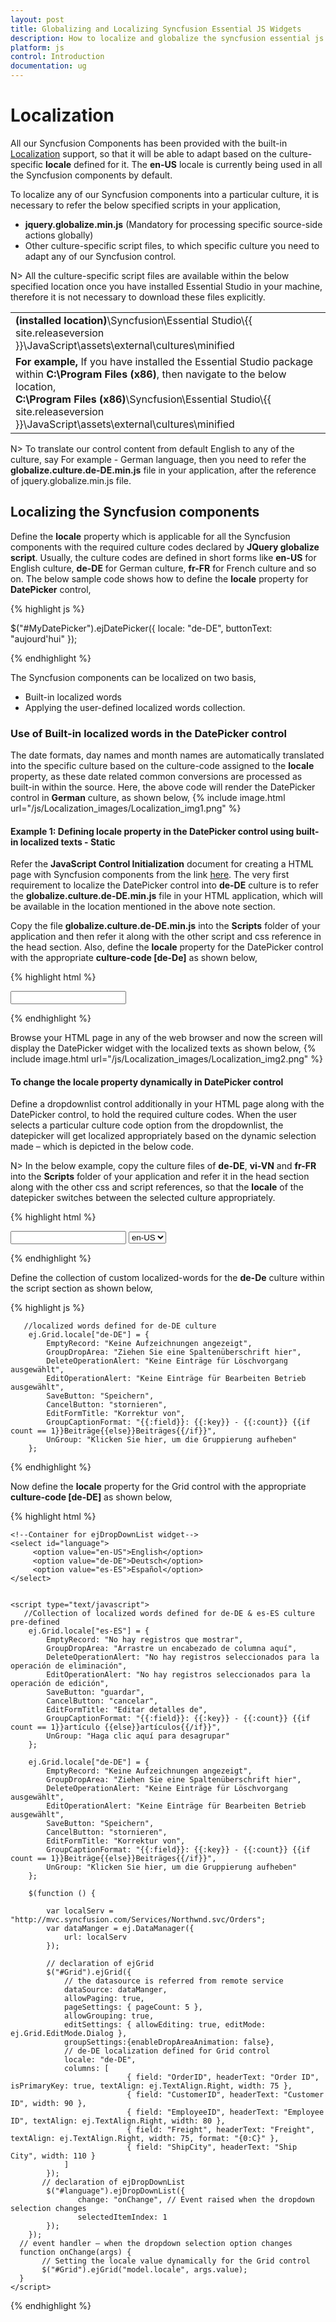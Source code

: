 ```yaml
---
layout: post
title: Globalizing and Localizing Syncfusion Essential JS Widgets
description: How to localize and globalize the syncfusion essential js widgets during application loading or dynamically.
platform: js
control: Introduction
documentation: ug
---
```


# Localization

All our Syncfusion Components has been provided with the built-in [Localization](https://msdn.microsoft.com/en-us/library/5839we2z%28v=vs.110%29.aspx) support, so that it will be able to adapt based on the culture-specific **locale** defined for it. The **en-US** locale is currently being used in all the Syncfusion components by default. 

To localize any of our Syncfusion components into a particular culture, it is necessary to refer the below specified scripts in your application,

* **jquery.globalize.min.js** (Mandatory for processing specific source-side actions globally)
* Other culture-specific script files, to which specific culture you need to adapt any of our Syncfusion control.


N>   All the culture-specific script files are available within the below specified location once you have installed Essential Studio in your machine, therefore it is not necessary to download these files explicitly.

<table>
<tr>
<td>
<b>(installed location)</b>\Syncfusion\Essential Studio\{{ site.releaseversion }}\JavaScript\assets\external\cultures\minified
</td>
</tr>
<tr>
<td>
<b>For example,</b> If you have installed the Essential Studio package within <b>C:\Program Files (x86)</b>, then navigate to the below location,
<br/>
<b>C:\Program Files (x86)</b>\Syncfusion\Essential Studio\{{ site.releaseversion }}\JavaScript\assets\external\cultures\minified
</td>
</tr>
</table>

N>   To translate our control content from default English to any of the culture, say For example - German language, then you need to refer the **globalize.culture.de-DE.min.js** file in your application, after the reference of jquery.globalize.min.js file. 


## Localizing the Syncfusion components 

Define the **locale** property which is applicable for all the Syncfusion components with the required culture codes declared by **JQuery globalize script**. Usually, the culture codes are defined in short forms like **en-US** for English culture, **de-DE** for German culture, **fr-FR** for French culture and so on. The below sample code shows how to define the **locale** property for **DatePicker** control,

{% highlight js %}

$("#MyDatePicker").ejDatePicker({
     locale: "de-DE",
     buttonText: "aujourd'hui"
});   

{% endhighlight %}

The Syncfusion components can be localized on two basis,

* Built-in localized words
* Applying the user-defined localized words collection.

### Use of Built-in localized words in the DatePicker control

The date formats, day names and month names are automatically translated into the specific culture based on the culture-code assigned to the **locale** property, as these date related common conversions are processed as built-in within the source. Here, the above code will render the DatePicker control in **German** culture, as shown below,
{% include image.html url="/js/Localization_images/Localization_img1.png" %}

#### Example 1: Defining locale property in the DatePicker control using built-in localized texts - Static

Refer the **JavaScript Control Initialization** document for creating a HTML page with Syncfusion components from the link [here](/js/control-initialization). The very first requirement to localize the DatePicker control into **de-DE** culture is to refer the **globalize.culture.de-DE.min.js** file in your HTML application, which will be available in the location mentioned in the above note section.

Copy the file **globalize.culture.de-DE.min.js** into the **Scripts** folder of your application and then refer it along with the other script and css reference in the head section. Also, define the **locale** property for the DatePicker control with the appropriate **culture-code [de-De]** as shown below,

{% highlight html %}

<!DOCTYPE html>
<html xmlns="http://www.w3.org/1999/xhtml">
<head>
    <title>My first HTML page</title>
    <link href="Content/ej/web/default-theme/ej.web.all.min.css" rel="stylesheet" />
    <script src="Scripts/jquery-1.10.2.min.js"></script>
    <script src="Scripts/jquery.easing.1.3.min.js"></script>
    <script src="Scripts/jquery.globalize.min.js"></script>
    <script src="Scripts/globalize.culture.de-DE.min.js"></script>
    <script src="Scripts/jsrender.min.js"></script>
    <script src="Scripts/ej/ej.web.all.min.js"></script>
</head>
<body> 
    <!--Container for ejDatePicker widget-->
    <input id="startDate" type="text" /> 
    <script type="text/javascript">
        $(function () {
            // declaration of ejDatePicker
            $("#startDate").ejDatePicker({
                locale: "de-DE",
                buttonText: "heute"
            });
        });
    </script>
</body>
</html>    

{% endhighlight %}

Browse your HTML page in any of the web browser and now the screen will display the DatePicker widget with the localized texts as shown below,
{% include image.html url="/js/Localization_images/Localization_img2.png" %}

#### To change the locale property dynamically in DatePicker control

Define a dropdownlist control additionally in your HTML page along with the DatePicker control, to hold the required culture codes. When the user selects a particular culture code option from the dropdownlist, the datepicker will get localized appropriately based on the dynamic selection made – which is depicted in the below code.

N>   In the below example, copy the culture files of **de-DE**, **vi-VN** and **fr-FR** into the **Scripts** folder of your application and refer it in the head section along with the other css and script references, so that the **locale** of the datepicker switches between the selected culture appropriately.


{% highlight html %}

   <!DOCTYPE html>
<html xmlns="http://www.w3.org/1999/xhtml">
<head>
    <title>My first HTML page</title>
    <!-- CSS and Script reference section -->
    <link href="Content/ej/web/default-theme/ej.web.all.min.css" rel="stylesheet" />
    <script src="Scripts/jquery-1.10.2.min.js"></script>
    <script src="Scripts/jquery.easing.1.3.min.js"></script>
    <script src="Scripts/jquery.globalize.min.js"></script>
    <script src="Scripts/globalize.culture.de-DE.min.js"></script>
    <script src="Scripts/globalize.culture.vi-VN.min.js"></script>
    <script src="Scripts/globalize.culture.fr-FR.min.js"></script>
    <script src="Scripts/jsrender.min.js"></script>
    <script src="Scripts/ej/ej.web.all.min.js"></script>
</head>
<body> 
    <!--Container for ejDatePicker widget-->
    <input id="startDate" type="text" /> 
    <!--Container for ejDropdown widget-->
    <select id="culture" class="e-ddl">
         <option>en-US</option>
         <option>vi-VN</option>
         <option>fr-FR</option>
     </select>
     <script type="text/javascript">
        $(function () {
            // declaration of ejDatePicker
            $("#startDate").ejDatePicker({
                locale: "de-DE",
                buttonText: "heute"
            });

            // declaration of ejDropDownList
            $("#culture").ejDropDownList({ 
                change: "onChange", // Event raised when the dropdown selection changes
                selectedItemIndex: 2 
            });
         });

        // event handler – when the dropdown selection option changes
        function onChange(args) {

            var datebject = $("#startDate").data("ejDatePicker");
            // localizable text
            if (args.value == "vi-VN") {
                datebject.option({ buttonText: "Hôm nay" });
            }
            else if (args.value == "fr-FR") {
                datebject.option({ buttonText: "aujourd'hui" });
            }
            else {
                datebject.option({ buttonText: "Today" });
            }

            // Setting the locale value dynamically for the datePicker
            datebject.setModel({ locale: args.value });
        }
     </script>
</body>
</html>  

{% endhighlight %}

### Applying the user-defined localized words collection in Grid control

There are other Syncfusion components like Grid, Gantt, FileExplorer and Schedule which defines a collection of custom localized-text for each culture. In order to apply those localized label collection appropriately for each custom-texts, we need to define separately a collection of culture based translated words for each culture as shown below,

N>   Based on the components and specific-culture names used in the application, we can define the localized words for it using the below syntax within the script section,   
N>               **ej.ComponentName.locale[Culture-Code] = { … };**

N>   For example, to define the localized words for the grid control in fr-FR culture, it can be done as follows,   
N>               **ej.Grid.locale["fr-FR"] = { … };**


#### Example 2: Defining locale property in the Grid control using collection of localized text

Refer the same steps mentioned in the previous example – as it is applicable for this grid sample too, where only the control initialization needs to be done for grid control as shown below,

{% highlight html %}

<!DOCTYPE html>
<html xmlns="http://www.w3.org/1999/xhtml">
<head>
    <title>My first HTML page</title>
    <link href="Content/ej/web/default-theme/ej.web.all.min.css" rel="stylesheet" />
    <script src="Scripts/jquery-1.10.2.min.js"></script>
    <script src="Scripts/jquery.easing.1.3.min.js"></script>
    <script src="Scripts/jquery.globalize.min.js"></script>
    <script src="Scripts/globalize.culture.de-DE.min.js"></script>
    <script src="Scripts/jsrender.min.js"></script>
    <script src="Scripts/ej/ej.web.all.min.js"></script>
</head>
<body> 
    <!--Container for ejGrid widget-->
    <div id="Grid"></div>
    <script type="text/javascript">
        $(function () {
            // declaration of ejGrid
            $("#Grid").ejGrid();
        });
    </script>
</body>
</html>   

{% endhighlight %}

Define the collection of custom localized-words for the **de-De** culture within the script section as shown below,

{% highlight js %}

       //localized words defined for de-DE culture
        ej.Grid.locale["de-DE"] = {
            EmptyRecord: "Keine Aufzeichnungen angezeigt",
            GroupDropArea: "Ziehen Sie eine Spaltenüberschrift hier",
            DeleteOperationAlert: "Keine Einträge für Löschvorgang ausgewählt",
            EditOperationAlert: "Keine Einträge für Bearbeiten Betrieb ausgewählt",
            SaveButton: "Speichern",
            CancelButton: "stornieren",
            EditFormTitle: "Korrektur von",
            GroupCaptionFormat: "{{:field}}: {{:key}} - {{:count}} {{if count == 1}}Beiträge{{else}}Beiträges{{/if}}",
            UnGroup: "Klicken Sie hier, um die Gruppierung aufheben"
        };

{% endhighlight %}

Now define the **locale** property for the Grid control with the appropriate **culture-code [de-DE]** as shown below,

{% highlight html %}

<!DOCTYPE html>
<html xmlns="http://www.w3.org/1999/xhtml">
<head>
    <title>My first HTML page</title>
    <link href="Content/ej/web/default-theme/ej.web.all.min.css" rel="stylesheet" />
    <script src="Scripts/jquery-1.10.2.min.js"></script>
    <script src="Scripts/jquery.easing.1.3.min.js"></script>
    <script src="Scripts/jquery.globalize.min.js"></script>
    <script src="Scripts/globalize.culture.de-DE.min.js"></script>
    <script src="Scripts/jsrender.min.js"></script>
    <script src="Scripts/ej/ej.web.all.min.js"></script>
</head>
<body> 
    <!--Container for ejGrid widget-->
    <div id="Grid"></div>
    <script type="text/javascript">
       //Collection of localized words defined for **de-DE** culture
        ej.Grid.locale["de-DE"] = {
            EmptyRecord: "Keine Aufzeichnungen angezeigt",
            GroupDropArea: "Ziehen Sie eine Spaltenüberschrift hier",
            DeleteOperationAlert: "Keine Einträge für Löschvorgang ausgewählt",
            EditOperationAlert: "Keine Einträge für Bearbeiten Betrieb ausgewählt",
            SaveButton: "Speichern",
            CancelButton: "stornieren",
            EditFormTitle: "Korrektur von",
            GroupCaptionFormat: "{{:field}}: {{:key}} - {{:count}} {{if count == 1}}Beiträge{{else}}Beiträges{{/if}}",
            UnGroup: "Klicken Sie hier, um die Gruppierung aufheben"
        };
        $(function () {
            var localServ = "http://mvc.syncfusion.com/Services/Northwnd.svc/Orders";
            var dataManger = ej.DataManager({
                url: localServ
            });

            $("#Grid").ejGrid({
                // the datasource is referred from remote service
                dataSource: dataManger,
                allowPaging: true,
                pageSettings: { pageCount: 5 },
                allowGrouping: true,
                editSettings: { allowEditing: true, editMode: ej.Grid.EditMode.Dialog },
                groupSettings:{enableDropAreaAnimation: false},
                // de-DE localization defined for Grid control
                locale: "de-DE",
                columns: [
                              { field: "OrderID", headerText: "Order ID", isPrimaryKey: true, textAlign: ej.TextAlign.Right, width: 75 },
                              { field: "CustomerID", headerText: "Customer ID", width: 90 },
                              { field: "EmployeeID", headerText: "Employee ID", textAlign: ej.TextAlign.Right, width: 80 },
                              { field: "Freight", headerText: "Freight", textAlign: ej.TextAlign.Right, width: 75, format: "{0:C}" },
                              { field: "ShipCity", headerText: "Ship City", width: 110 }
                ]
            });
        });
    </script>
</body>
</html>    

{% endhighlight %}

Browse your HTML page in any of the web browser and now the screen will display the Grid control with the localized texts. Now double click on any of the row – the edit record dialog too pops-up with the localized words as shown below,
{% include image.html url="/js/Localization_images/Localization_img3.png" %}

#### To change the locale property dynamically in Grid control

Define a dropdownlist control additionally in your HTML page along with the Grid control, to hold the required culture codes. When the user selects a particular culture code option from the dropdownlist, the grid control will get localized appropriately based on the dynamic selection made. Also, you need to define the collection of custom localized-words for all the required cultures (here, defined for **es-ES** and **de-DE** cultures) within the script section as depicted below,

N>   In the below example, copy the culture files of **de-DE** and **es-ES** into the Scripts folder of your application and refer it in the head section along with the other css and script references, so that the **locale** of the Grid control switches between the selected culture appropriately.

{% highlight html %}

   <!DOCTYPE html>
<html xmlns="http://www.w3.org/1999/xhtml">
<head>
    <title>My first HTML page</title>
    <!-- CSS and Script reference section -->
    <link href="Content/ej/web/default-theme/ej.web.all.min.css" rel="stylesheet" />
    <script src="Scripts/jquery-1.10.2.min.js"></script>
    <script src="Scripts/jquery.easing.1.3.min.js"></script>
    <script src="Scripts/jquery.globalize.min.js"></script>
    <script src="Scripts/globalize.culture.de-DE.min.js"></script>
    <script src="Scripts/globalize.culture.es-ES.min.js"></script>
    <script src="Scripts/jsrender.min.js"></script>
    <script src="Scripts/ej/ej.web.all.min.js"></script>
</head>
<body> 
    <!--Container for ejGrid widget-->
    <div id="Grid"></div>

    <!--Container for ejDropDownList widget-->
    <select id="language">
         <option value="en-US">English</option>
         <option value="de-DE">Deutsch</option>
         <option value="es-ES">Español</option>
    </select>


    <script type="text/javascript">
       //Collection of localized words defined for de-DE & es-ES culture pre-defined
        ej.Grid.locale["es-ES"] = {
            EmptyRecord: "No hay registros que mostrar",
            GroupDropArea: "Arrastre un encabezado de columna aquí",
            DeleteOperationAlert: "No hay registros seleccionados para la operación de eliminación",
            EditOperationAlert: "No hay registros seleccionados para la operación de edición",
            SaveButton: "guardar",
            CancelButton: "cancelar",
            EditFormTitle: "Editar detalles de",
            GroupCaptionFormat: "{{:field}}: {{:key}} - {{:count}} {{if count == 1}}artículo {{else}}artículos{{/if}}",
            UnGroup: "Haga clic aquí para desagrupar"
        };

        ej.Grid.locale["de-DE"] = {
            EmptyRecord: "Keine Aufzeichnungen angezeigt",
            GroupDropArea: "Ziehen Sie eine Spaltenüberschrift hier",
            DeleteOperationAlert: "Keine Einträge für Löschvorgang ausgewählt",
            EditOperationAlert: "Keine Einträge für Bearbeiten Betrieb ausgewählt",
            SaveButton: "Speichern",
            CancelButton: "stornieren",
            EditFormTitle: "Korrektur von",
            GroupCaptionFormat: "{{:field}}: {{:key}} - {{:count}} {{if count == 1}}Beiträge{{else}}Beiträges{{/if}}",
            UnGroup: "Klicken Sie hier, um die Gruppierung aufheben"
        };

        $(function () {

            var localServ = "http://mvc.syncfusion.com/Services/Northwnd.svc/Orders";
            var dataManger = ej.DataManager({
                url: localServ
            });

            // declaration of ejGrid
            $("#Grid").ejGrid({
                // the datasource is referred from remote service
                dataSource: dataManger,
                allowPaging: true,
                pageSettings: { pageCount: 5 },
                allowGrouping: true,
                editSettings: { allowEditing: true, editMode: ej.Grid.EditMode.Dialog },
                groupSettings:{enableDropAreaAnimation: false},
                // de-DE localization defined for Grid control
                locale: "de-DE",
                columns: [
                              { field: "OrderID", headerText: "Order ID", isPrimaryKey: true, textAlign: ej.TextAlign.Right, width: 75 },
                              { field: "CustomerID", headerText: "Customer ID", width: 90 },
                              { field: "EmployeeID", headerText: "Employee ID", textAlign: ej.TextAlign.Right, width: 80 },
                              { field: "Freight", headerText: "Freight", textAlign: ej.TextAlign.Right, width: 75, format: "{0:C}" },
                              { field: "ShipCity", headerText: "Ship City", width: 110 }
                ]
            });
           // declaration of ejDropDownList
            $("#language").ejDropDownList({ 
                   change: "onChange", // Event raised when the dropdown selection changes
                   selectedItemIndex: 1 
            });
        });
      // event handler – when the dropdown selection option changes
      function onChange(args) {
           // Setting the locale value dynamically for the Grid control
           $("#Grid").ejGrid("model.locale", args.value);
      }
    </script>
</body>
</html>    

{% endhighlight %}



